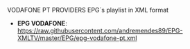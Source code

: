 VODAFONE PT PROVIDERS EPG´s playlist in XML format

* **EPG VODAFONE**: <https://raw.githubusercontent.com/andremendes89/EPG-XMLTV/master/EPG/epg-vodafone-pt.xml>
